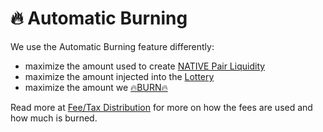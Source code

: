 # 🔥 Automatic Burning

We use the Automatic Burning feature differently:

* maximize the amount used to create [NATIVE Pair Liquidity](automatic-liquidity.md) 
* maximize the amount injected into the [Lottery](lottery.md)
* maximize the amount we [🔥BURN🔥](https://testnet.bscscan.com/token/0x8a5a76401ada8998603d982d8343752fec75972b?a=0x000000000000000000000000000000000000dEaD) 

Read more at [Fee/Tax Distribution](deposit-fee-redistribution.md) for more on how the fees are used and how much is burned.

